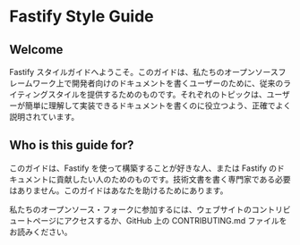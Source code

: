 # Fastify Style Guide

## Welcome

Fastify スタイルガイドへようこそ。このガイドは、私たちのオープンソースフレームワーク上で開発者向けのドキュメントを書くユーザーのために、従来のライティングスタイルを提供するためのものです。それぞれのトピックは、ユーザーが簡単に理解して実装できるドキュメントを書くのに役立つよう、正確でよく説明されています。

## Who is this guide for?

このガイドは、Fastify を使って構築することが好きな人、または Fastify のドキュメントに貢献したい人のためのものです。技術文書を書く専門家である必要はありません。このガイドはあなたを助けるためにあります。

私たちのオープンソース・フォークに参加するには、ウェブサイトのコントリビュートページにアクセスするか、GitHub 上の CONTRIBUTING.md ファイルをお読みください。
